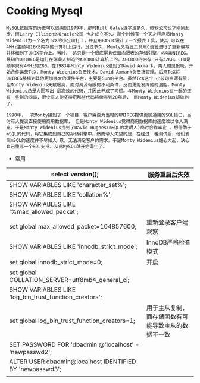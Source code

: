 # Cooking Mysql
```
MySQL数据库的历史可以追溯到1979年，那时Bill Gates退学没多久，微软公司也才刚刚起步，而Larry Ellison的Oracle公司 也才成立不久。那个时候有一个天才程序员Monty Widenius为一个名为TcX的小公司打工，并且用BASIC设计了一个报表工具，使其 可以在4MHz主频和16KB内存的计算机上运行。没过多久，Monty又将此工具用C语言进行了重新编写并移植到了UNIX平台上。当时， 这只是一个很底层且仅面向报表的存储引擎，名叫UNIREG。最初的UNIREG是运行在瑞典人制造的ABC800计算机上的。ABC800的内存 只有32KB，CPU是频率只有4MHz的Z80。在1983年Monty Widenius遇到了David Axmark，两人相见恨晚，开始合作运营TcX，Monty Widenius负责技术，David Axmark负责搞管理。后来TcX将UNIREG移植到其他更加强大的硬件平台，主要是Sun的平台。虽然TcX这个 小公司资源有限，但Monty Widenius天赋极高，面对资源有限的不利条件，反而更能发挥他的潜能。Monty Widenius总是力图写出 最高效的代码，并因此养成了习惯。与Monty Widenius在一起的还有一些别的同事，很少有人能坚持把那些代码持续写到20年后， 而Monty Widenius却做到了。

1990年，一次Monty接到了一个项目，客户需要为当时的UNIREG提供更加通用的SQL接口，当时有人提议直接使用商用数据库， 但是Monty Widenius觉得商用数据库的速度难以令人满意。于是Monty Widenius找到了David Hughes(mSQL的发明人)商讨合作事宜 。想借助于mSQL的代码，将它集成到自己的存储引擎中。然而令人失望的是，在经过一番测试后，他们发现mSQL的速度并不尽如人 意，无法满足客户的需求。于是Monty Widenius雄心大起，决心自己重写一个SQL支持。从此MySQL就开始诞生了。
```



* 常用

| select version();                                        | 服务重启后失效                                     |
| -------------------------------------------------------- | -------------------------------------------------- |
| SHOW VARIABLES LIKE 'character_set%';                    |                                                    |
| SHOW VARIABLES LIKE 'collation%';                        |                                                    |
| SHOW VARIABLES LIKE '%max_allowed_packet';               |                                                    |
| set global max_allowed_packet=104857600;                 | 重新登录客户端观察                                 |
| SHOW VARIABLES LIKE 'innodb_strict_mode';                | InnoDB严格检查模式                                 |
| set global innodb_strict_mode=0;                         | 开启                                               |
| set global COLLATION_SERVER=utf8mb4_general_ci;          |                                                    |
| SHOW VARIABLES LIKE 'log_bin_trust_function_creators';   |                                                    |
| set global log_bin_trust_function_creators=1;            | 用于主从复制，而存储函数有可能导致主从的数据不一致 |
| SET PASSWORD FOR 'dbadmin'@'localhost' = 'newpasswd2';   |                                                    |
| ALTER USER dbadmin@localhost IDENTIFIED BY 'newpasswd3'; |                                                    |
|                                                          |                                                    |
